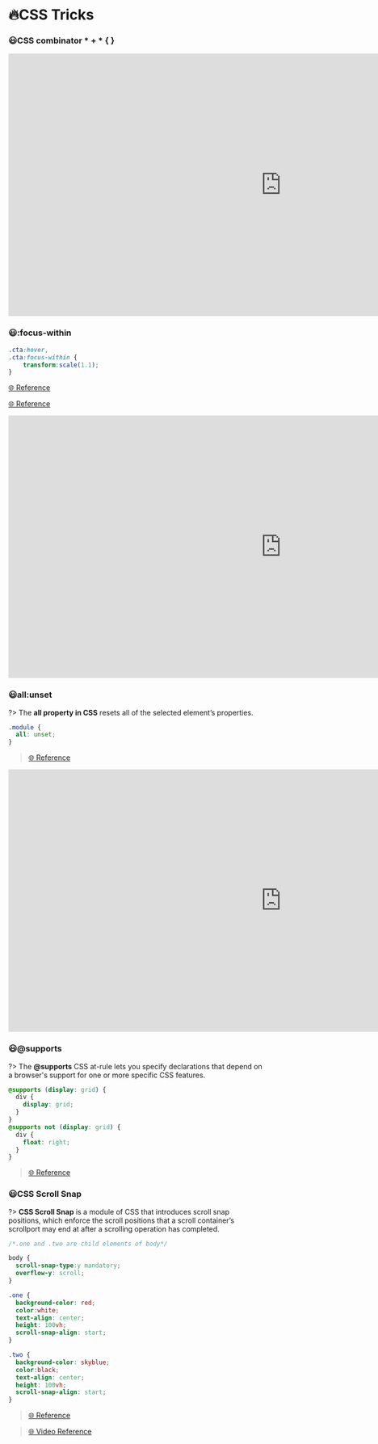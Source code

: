 # 🔥CSS Tricks

### 😃CSS combinator * + * { }

<iframe width="1080" height="520" src="https://www.youtube.com/embed/cuEHx9DoWI4" frameborder="0" allow="accelerometer; autoplay; encrypted-media; gyroscope; picture-in-picture" allowfullscreen></iframe>

### 😃:focus-within

```css
.cta:hover,
.cta:focus-within {
    transform:scale(1.1);
}
```

[🌐 Reference](https://developer.mozilla.org/en-US/docs/Web/CSS/:focus-within)

[🌐 Reference](https://css-tricks.com/almanac/selectors/f/focus-within/)

<iframe width="1080" height="520" src="https://www.youtube.com/embed/2-xdcDsqsAs" frameborder="0" allow="accelerometer; autoplay; encrypted-media; gyroscope; picture-in-picture" allowfullscreen></iframe>

### 😃all:unset

?> The **all property in CSS** resets all of the selected element’s properties.

```css
.module {
  all: unset;
}
```

> [🌐 Reference](https://css-tricks.com/almanac/properties/a/all/)

<iframe width="1080" height="520" src="https://www.youtube.com/embed/0GcTUor2ANw" frameborder="0" allow="accelerometer; autoplay; encrypted-media; gyroscope; picture-in-picture" allowfullscreen></iframe>

### 😃@supports

?> The **@supports** CSS at-rule lets you specify declarations that depend on a browser's support for one or more specific CSS features.

```css
@supports (display: grid) {
  div {
    display: grid;
  }
}
@supports not (display: grid) {
  div {
    float: right;
  }
}
```

> [🌐 Reference](https://developer.mozilla.org/en-US/docs/Web/CSS/@supports)

### 😃CSS Scroll Snap

?> **CSS Scroll Snap** is a module of CSS that introduces scroll snap positions, which enforce the scroll positions that a scroll container’s scrollport may end at after a scrolling operation has completed.

```css
/*.one and .two are child elements of body*/

body {
  scroll-snap-type:y mandatory;
  overflow-y: scroll;
}

.one {
  background-color: red;
  color:white;
  text-align: center;
  height: 100vh;
  scroll-snap-align: start;
}

.two {
  background-color: skyblue;
  color:black;
  text-align: center;
  height: 100vh;
  scroll-snap-align: start;
}
```

> [🌐 Reference](https://developer.mozilla.org/en-US/docs/Web/CSS/CSS_Scroll_Snap)

> [🌐 Video Reference](https://www.youtube.com/watch?v=Xs4uzHm_8-o)